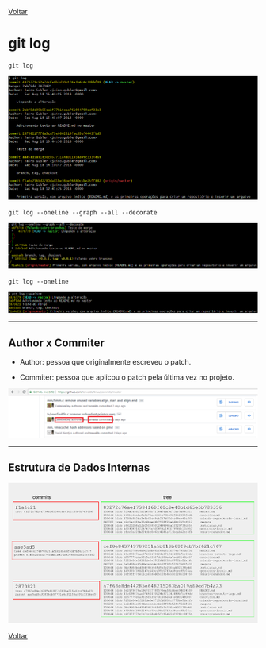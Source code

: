 [Voltar](README.md)

# git log

```
git log
```
![git log](/imagens/git-log-1.png)

```
git log --oneline --graph --all --decorate
```
![git log](/imagens/git-log-2.png)


```
git log --oneline
```

![git log](/imagens/git-log-3.png)

----

## Author x Commiter

 * Author: pessoa que originalmente escreveu o patch.

 * Commiter: pessoa que aplicou o patch pela última vez no projeto.

![Author-Commiter](imagens/git-author-commiter.png)

----

## Estrutura de Dados Internas

![Estruturas de Dados Internas](/imagens/git-commit-tree-blob.png)


[Voltar](README.md)